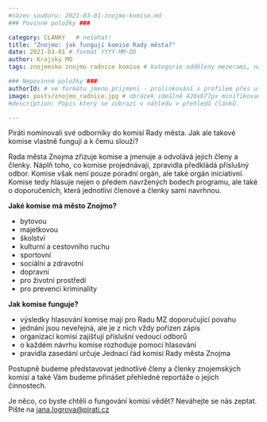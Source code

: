 ```yaml
---
#název souboru: 2021-03-01-znojmo-komise.md
### Povinné položky ###

category: CLANKY   # nešahat!
title: "Znojmo: jak fungují komise Rady města?"
date: 2021-03-01 # formát YYYY-MM-DD
author: Krajský MO
tags: znojemsko znojmo radnice komise # kategorie odděleny mezerami, např. volby zemědělství životní-prostředí piráti (viz https://jihomoravsky.pirati.cz/tags/)

### Nepovinné položky ###
authorId: # ve formátu jmeno.prijmeni - prolinkování s profilem přes uid
image: posts/znojmo_radnice.jpg # obrázek ideálně 420x677px minifikovaný přes https://tinypng.com/
#description: Popis který se zobrazí v náhledu v přehledů článků.

---
```


Piráti nominovali své odborníky do komisí Rady města. Jak ale takové komise vlastně fungují a k čemu slouží?

Rada města Znojma zřizuje komise a jmenuje a odvolává jejich členy a členky. Náplň toho, co komise projednávají, zpravidla předkládá příslušný odbor. Komise však není pouze poradní orgán, ale také orgán iniciativní. Komise tedy hlasuje nejen o předem navržených bodech programu, ale také o doporučeních, která jednotliví členové a členky sami navrhnou.

**Jaké komise má město Znojmo?**

- bytovou
- majetkovou
- školství
- kulturní a cestovního ruchu
- sportovní
- sociální a zdravotní
- dopravní
- pro životní prostředí
- pro prevenci kriminality

**Jak komise funguje?**

- výsledky hlasování komise mají pro Radu MZ doporučující povahu
- jednání jsou neveřejná, ale je z nich vždy pořízen zápis
- organizaci komisí zajišťují příslušní vedoucí odborů
- o každém návrhu komise rozhoduje pomocí hlasování
- pravidla zasedání určuje Jednací řád komisí Rady města Znojma

Postupně budeme představovat jednotlivé členy a členky znojemských komisí a také Vám budeme přinášet přehledné reportáže o jejich činnostech. 

Je něco, co byste chtěli o fungování komisí vědět? Neváhejte se nás zeptat. Pište na jana.logrova@pirati.cz
